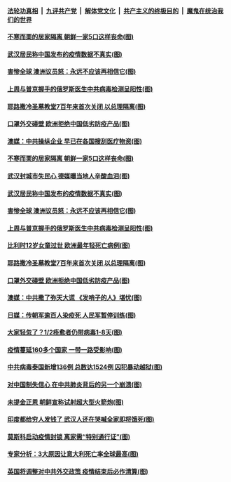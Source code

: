 

####  [法轮功真相](../../../../basic/blob/master/README.md?t=04011730) &nbsp;|&nbsp; [九评共产党](../../../../9ping.md/blob/master/README.md?t=04011730) &nbsp;|&nbsp; [解体党文化](../../../../jtdwh.md/blob/master/README.md?t=04011730)  &nbsp;|&nbsp; [共产主义的终极目的](../../../../gczydzjmd.md/blob/master/README.md?t=04011730) &nbsp;|&nbsp; [魔鬼在统治我们的世界](../../../../mgztzwmdsj.md/blob/master/README.md?t=04011730) 

#### [不寒而栗的居家隔离 朝鲜一家5口这样丧命(图)](../pages/p9/928139.md?t=04011730) 

#### [武汉居民称中国发布的疫情数据不真实(图)](../pages/p9/928208.md?t=04011730) 

#### [害惨全球 澳洲议员怒：永远不应该再相信它(图)](../pages/p9/928087.md?t=04011730) 

#### [上周与普京握手的俄罗斯医生中共病毒检测呈阳性(图)](../pages/p9/928197.md?t=04011730) 

#### [耶路撒冷圣墓教堂7百年来首次关闭 以总理隔离(图)](../pages/p9/928190.md?t=04011730) 

#### [口罩外交碰壁 欧洲拒绝中国低劣防疫产品(图)](../pages/p9/928151.md?t=04011730) 

#### [澳媒：中共操纵企业 早已在各国搜刮医疗物资(图)](../pages/p9/928249.md?t=04011730) 

#### [不寒而栗的居家隔离 朝鲜一家5口这样丧命(图)](../pages/p9/928139.md?t=04011730) 

#### [武汉封城市失民心 德媒曝当地人辛酸血泪(图)](../pages/p9/928152.md?t=04011730) 

#### [武汉居民称中国发布的疫情数据不真实(图)](../pages/p9/928208.md?t=04011730) 

#### [害惨全球 澳洲议员怒：永远不应该再相信它(图)](../pages/p9/928087.md?t=04011730) 

#### [上周与普京握手的俄罗斯医生中共病毒检测呈阳性(图)](../pages/p9/928197.md?t=04011730) 

#### [比利时12岁女童过世 欧洲最年轻死亡病例(图)](../pages/p9/928196.md?t=04011730) 

#### [耶路撒冷圣墓教堂7百年来首次关闭 以总理隔离(图)](../pages/p9/928190.md?t=04011730) 

#### [口罩外交碰壁 欧洲拒绝中国低劣防疫产品(图)](../pages/p9/928151.md?t=04011730) 

#### [澳媒：中共撒了弥天大谎 《发哨子的人》堪忧(图)](../pages/p9/928115.md?t=04011730) 

#### [日媒：传朝军逾百人染疫死 人民军暂停训练(图)](../pages/p9/928028.md?t=04011730) 

#### [大家轻忽了？1/2痊愈者仍带病毒1-8天(图)](../pages/p9/928032.md?t=04011730) 

#### [疫情蔓延160多个国家 一带一路受影响(图)](../pages/p9/928080.md?t=04011730) 

#### [中共病毒泰国新增136例 总数达1524例 囚犯暴动越狱(图)](../pages/p9/928020.md?t=04011730) 

#### [对中国制失信心 在中共肺炎背后的另一个崩溃(图)](../pages/p9/927920.md?t=04011730) 

#### [未提金正恩 朝鲜宣称试射超大型火箭炮(图)](../pages/p9/928023.md?t=04011730) 

#### [印度都给穷人发钱了 武汉人还在哭喊全家即将饿死(图)](../pages/p9/928002.md?t=04011730) 

#### [莫斯科启动疫情封锁 离家需“特别通行证”(图)](../pages/p9/927988.md?t=04011730) 

#### [专家分析：3大原因让意大利死亡率全球最高(图)](../pages/p9/927926.md?t=04011730) 

#### [英国将调整对中共外交政策 疫情结束后必作清算(图)](../pages/p9/927978.md?t=04011730) 

